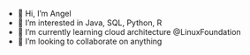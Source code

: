 - 👋 Hi, I’m Angel
- 👀 I’m interested in Java, SQL, Python, R
- 🌱 I’m currently learning cloud architecture @LinuxFoundation
- 💞️ I’m looking to collaborate on anything


<!---
Vangessal/Vangessal is a ✨ special ✨ repository because its `README.md` (this file) appears on your GitHub profile.
You can click the Preview link to take a look at your changes.
--->
